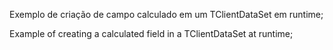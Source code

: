 Exemplo de criação de campo calculado em um TClientDataSet em runtime;

Example of creating a calculated field in a TClientDataSet at runtime;
